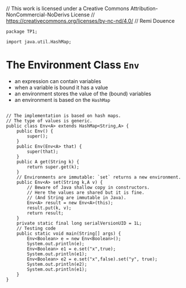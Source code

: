 // This work is licensed under a Creative Commons Attribution-NonCommercial-NoDerivs License
// https://creativecommons.org/licenses/by-nc-nd/4.0/
// Remi Douence
```
package TP1;

import java.util.HashMap;

```
# The Environment Class `Env` 
- an expression can contain variables 
- when a variable is bound it has a value
- an environment stores the value of the (bound) variables
- an environment is based on the `HashMap`
```

// The implementation is based on hash maps. 
// The type of values is generic. 
public class Env<A> extends HashMap<String,A> {
	public Env() {
		super();
	}
	public Env(Env<A> that) {
		super(that);
	}
	public A get(String k) {
		return super.get(k);
	}
	// Environments are immutable: `set` returns a new environment. 
	public Env<A> set(String k,A v) {
		// Beware of Java shallow copy in constructors. 
		// Here the values are shared but it is fine. 
		// (And String are immutable in Java). 
		Env<A> result = new Env<A>(this);
		result.put(k, v);
		return result;
	}
	private static final long serialVersionUID = 1L;
	// Testing code 
	public static void main(String[] args) {
		Env<Boolean> e = new Env<Boolean>();
		System.out.println(e);
		Env<Boolean> e1 = e.set("x",true);
		System.out.println(e1);
		Env<Boolean> e2 = e.set("x",false).set("y", true);
		System.out.println(e2);
		System.out.println(e1);
	}
}

```
